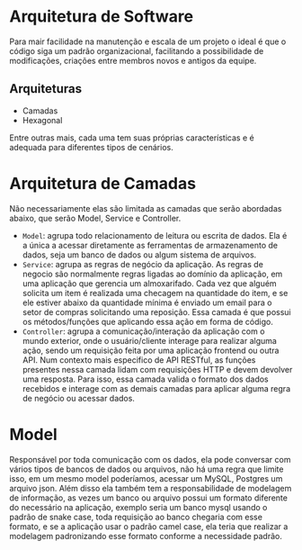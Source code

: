 # Arquitetura de Software

Para mair facilidade na manutenção e escala de um projeto o ideal é que o código siga um padrão organizacional, facilitando a possibilidade de modificações, criações entre membros novos e antigos da equipe.

## Arquiteturas

- Camadas
- Hexagonal

Entre outras mais, cada uma tem suas próprias características e é adequada para diferentes tipos de cenários.

# Arquitetura de Camadas

Não necessariamente elas são limitada as camadas que serão abordadas abaixo, que serão Model, Service e Controller.

- `Model`: agrupa todo relacionamento de leitura ou escrita de dados. Ela é a única a acessar diretamente as ferramentas de armazenamento de dados, seja um banco de dados ou algum sistema de arquivos.
- `Service`: agrupa as regras de negócio da aplicação. As regras de negocio são normalmente regras ligadas ao domínio da aplicação, em uma aplicação que gerencia um almoxarifado. Cada vez que alguém solicita um item é realizada uma checagem na quantidade do item, e se ele estiver abaixo da quantidade mínima é enviado um email para o setor de compras solicitando uma reposição. Essa camada é que possui os métodos/funções que aplicando essa ação em forma de código.
- `Controller`: agrupa a comunicação/interação da aplicação com o mundo exterior, onde o usuário/cliente interage para realizar alguma ação, sendo um requisição feita por uma aplicação frontend ou outra API. Num contexto mais especifico de API RESTful, as funções presentes nessa camada lidam com requisições HTTP e devem devolver uma resposta. Para isso, essa camada valida o formato dos dados recebidos e interage com as demais camadas para aplicar alguma regra de negócio ou acessar dados.

# Model

Responsável por toda comunicação com os dados, ela pode conversar com vários tipos de bancos de dados ou arquivos, não há uma regra que limite isso, em um mesmo model poderíamos, acessar um MySQL, Postgres um arquivo json.
Além disso ela também tem a responsabilidade de modelagem de informação, as vezes um banco ou arquivo possui um formato diferente do necessário na aplicação, exemplo seria um banco mysql usando o padrão de snake case, toda requisição ao banco chegaria com esse formato, e se a aplicação usar o padrão camel case, ela teria que realizar a modelagem padronizando esse formato conforme a necessidade padrão.
